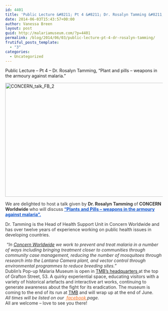 ```yaml
---
id: 4401
title: 'Public Lecture &#8211; Pt 4 &#8211; Dr. Rosalyn Tamming &#8211; THURSDAY 5th, June,  at Malaria Museum.'
date: 2014-06-03T15:43:57+00:00
author: Vanessa Breen
layout: post
guid: http://malariamuseum.com/?p=4401
permalink: /blog/2014/06/03/public-lecture-pt-4-dr-rosalyn-tamming/
frutiful_posts_template:
  - "3"
categories:
  - Uncategorized
---
```

Public Lecture &#8211; Pt 4 &#8211; Dr. Rosalyn Tamming, &#8220;Plant and pills – weapons in the armoury against malaria.&#8221;

[<img class="alignnone  wp-image-4411" src="http://malariamuseum.com/wp-content/uploads/2014/06/CONCERN_talk_FB_2-300x175.png" alt="CONCERN_talk_FB_2" width="624" height="364" srcset="http://malariamuseum.com/wp-content/uploads/2014/06/CONCERN_talk_FB_2-300x175.png 300w, http://malariamuseum.com/wp-content/uploads/2014/06/CONCERN_talk_FB_2.png 960w" sizes="(max-width: 624px) 100vw, 624px" />](http://malariamuseum.com/wp-content/uploads/2014/06/CONCERN_talk_FB_2.png)

<p style="color: #333333;">
  We are delighted to host a talk given by <b>Dr. Rosalyn Tamming </b>of<b> CONCERN Worldwide </b>who will discuss<b> <a style="color: #1155cc;" href="https://www.facebook.com/events/1431265650469235/?notif_t=plan_user_joined" target="_blank">&#8220;Plants and Pills &#8211; weapons in the armoury against malaria&#8221;.</a> </b>
</p>

<p style="color: #333333;">
  Dr. Tamming is the Head of Health Support Unit in Concern Worldwide and has over twelve years of experience working on public health issues in developing countries.
</p>

<div style="color: #333333;">
  <div>
    <em> &#8220;In <a href="https://www.concern.net/">Concern Worldwide</a> we work to prevent and treat malaria in a number of ways including bringing treatment closer to communities through community case management, reducing the number of mosquitoes through research into the Lantana Camera plant, and vector control through environmental programmes to reduce breeding sites.&#8221;</em>
  </div>
  
  <div>
  </div>
  
  <div>
  </div>
  
  <div>
    Dublin’s Pop-up Malaria Museum is open in <a href="http://www.tmb.ie/">TMB’s headquarters </a>at the top of Grafton Street, 53. A quirky experiential space, educating visitors with a variety of historical artefacts and interactive art works, continuing to generate awareness about the fight for its eradication. The museum is coming to the end of its run at <a href="http://www.tmb.ie/">TMB</a> and will wrap up at the end of June.
  </div>
  
  <div>
  </div>
  
  <div>
  </div>
  
  <div>
    <em>All times will be listed on our </em><em><a style="color: #f37021;" href="https://www.facebook.com/events/1431265650469235/?notif_t=plan_user_joined" target="_blank"> facebook </a>page.<wbr /> </em>
  </div>
  
  <div>
    All are welcome &#8211; love to see you there!
  </div>
</div>

&nbsp;